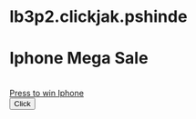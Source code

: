 # lb3p2.clickjak.pshinde
<!DOCTYPE html>
<html lang="en" dir="ltr">
  <head>
    <meta charset="utf-8">
    <title>ClickjackingTime</title>
  </head>
  <body>
    <h1>Iphone Mega Sale</h1>
  <imgsrc = "images.jpg"><br>
<a href="https://www.linkedin.com/public-profile/in/pravin-shinde-b78619a4/" class="button--style-red">Press to win Iphone</a> 
<form action="https://www.linkedin.com/public-profile/in/pravin-shinde-b78619a4/" >
  <button type="submit">Click</button>
</form>
  </body>
</html> 
